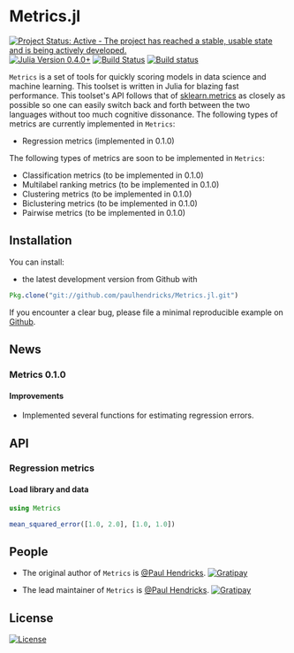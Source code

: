 Metrics.jl
======

[![Project Status: Active - The project has reached a stable, usable state and is being actively developed.](http://www.repostatus.org/badges/0.1.0/active.svg)](http://www.repostatus.org/#active) [![Julia Version 0.4.0+](https://img.shields.io/badge/Julia%20Version-0.4.0+-blue.svg)](https://img.shields.io/badge/R%20Version-0.4.0+-blue.svg) [![Build Status](https://travis-ci.org/paulhendricks/Metrics.jl.svg?branch=master)](https://travis-ci.org/paulhendricks/Metrics.jl) [![Build status](https://ci.appveyor.com/api/projects/status/56u32eosqom801ht?svg=true)](https://ci.appveyor.com/project/paulhendricks/metrics-jl)

`Metrics` is a set of tools for quickly scoring models in data science and machine learning. This toolset is written in Julia for blazing fast performance. This toolset's API follows that of [sklearn.metrics](http://scikit-learn.org/stable/modules/classes.html#sklearn-metrics-metrics) as closely as possible so one can easily switch back and forth between the two languages without too much cognitive dissonance. The following types of metrics are currently implemented in `Metrics`:

-   Regression metrics (implemented in 0.1.0)

The following types of metrics are soon to be implemented in `Metrics`:

-   Classification metrics (to be implemented in 0.1.0)
-   Multilabel ranking metrics (to be implemented in 0.1.0)
-   Clustering metrics (to be implemented in 0.1.0)
-   Biclustering metrics (to be implemented in 0.1.0)
-   Pairwise metrics (to be implemented in 0.1.0)

Installation
------------

You can install:

-   the latest development version from Github with

``` julia
Pkg.clone("git://github.com/paulhendricks/Metrics.jl.git")
```

If you encounter a clear bug, please file a minimal reproducible example on [Github](https://github.com/paulhendricks/Metrics.jl/issues).

News
----

### Metrics 0.1.0

#### Improvements

-   Implemented several functions for estimating regression errors.

API
---

### Regression metrics

#### Load library and data

``` julia
using Metrics

mean_squared_error([1.0, 2.0], [1.0, 1.0])
```

People
------

-   The original author of `Metrics` is [@Paul Hendricks](<https://github.com/paulhendricks>). [![Gratipay](https://img.shields.io/gratipay/JSFiddle.svg)](https://gratipay.com/~paulhendricks/)

-   The lead maintainer of `Metrics` is [@Paul Hendricks](<https://github.com/paulhendricks>). [![Gratipay](https://img.shields.io/gratipay/JSFiddle.svg)](https://gratipay.com/~paulhendricks/)

License
-------

[![License](http://img.shields.io/:license-MIT-blue.svg)](https://github.com/paulhendricks/scorer/blob/master/LICENSE)
